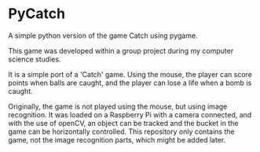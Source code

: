 # PyCatch
A simple python version of the game Catch using pygame.

This game was developed within a group project during my computer science studies.

It is a simple port of a 'Catch' game. Using the mouse, the player can score points when balls are caught, and the player can lose a life when a bomb is caught.

Originally, the game is not played using the mouse, but using image recognition. It was loaded on a Raspberry Pi with a camera connected, and with the use of openCV, an object can be tracked and the bucket in the game can be horizontally controlled. This repository only contains the game, not the image recognition parts, which might be added later.
